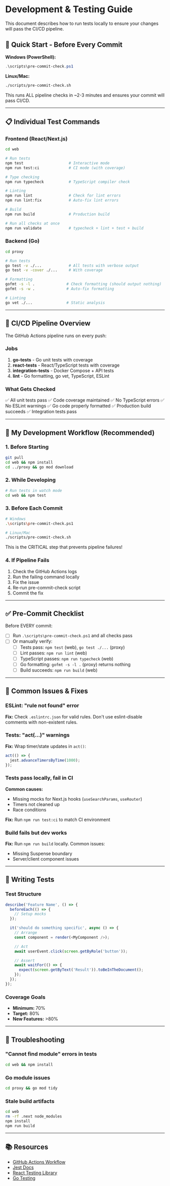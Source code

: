 # Development & Testing Guide

This document describes how to run tests locally to ensure your changes will pass the CI/CD pipeline.

## 🚀 Quick Start - Before Every Commit

**Windows (PowerShell):**
```powershell
.\scripts\pre-commit-check.ps1
```

**Linux/Mac:**
```bash
./scripts/pre-commit-check.sh
```

This runs ALL pipeline checks in ~2-3 minutes and ensures your commit will pass CI/CD.

---

## 📋 Individual Test Commands

### Frontend (React/Next.js)

```bash
cd web

# Run tests
npm test                    # Interactive mode
npm run test:ci             # CI mode (with coverage)

# Type checking
npm run typecheck           # TypeScript compiler check

# Linting
npm run lint                # Check for lint errors
npm run lint:fix            # Auto-fix lint errors

# Build
npm run build               # Production build

# Run all checks at once
npm run validate            # typecheck + lint + test + build
```

### Backend (Go)

```bash
cd proxy

# Run tests
go test -v ./...            # All tests with verbose output
go test -v -cover ./...     # With coverage

# Formatting
gofmt -s -l .              # Check formatting (should output nothing)
gofmt -s -w .              # Auto-fix formatting

# Linting
go vet ./...               # Static analysis
```

---

## 🔄 CI/CD Pipeline Overview

The GitHub Actions pipeline runs on every push:

### Jobs

1. **go-tests** - Go unit tests with coverage
2. **react-tests** - React/TypeScript tests with coverage
3. **integration-tests** - Docker Compose + API tests
4. **lint** - Go formatting, go vet, TypeScript, ESLint

### What Gets Checked

✅ All unit tests pass
✅ Code coverage maintained
✅ No TypeScript errors
✅ No ESLint warnings
✅ Go code properly formatted
✅ Production build succeeds
✅ Integration tests pass

---

## 🎯 My Development Workflow (Recommended)

### 1. Before Starting
```bash
git pull
cd web && npm install
cd ../proxy && go mod download
```

### 2. While Developing
```bash
# Run tests in watch mode
cd web && npm test
```

### 3. Before Each Commit
```bash
# Windows
.\scripts\pre-commit-check.ps1

# Linux/Mac
./scripts/pre-commit-check.sh
```

This is the CRITICAL step that prevents pipeline failures!

### 4. If Pipeline Fails
1. Check the GitHub Actions logs
2. Run the failing command locally
3. Fix the issue
4. Re-run pre-commit-check script
5. Commit the fix

---

## ✅ Pre-Commit Checklist

Before EVERY commit:

- [ ] Run `.\scripts\pre-commit-check.ps1` and all checks pass
- [ ] Or manually verify:
  - [ ] Tests pass: `npm test` (web), `go test ./...` (proxy)
  - [ ] Lint passes: `npm run lint` (web)
  - [ ] TypeScript passes: `npm run typecheck` (web)
  - [ ] Go formatting: `gofmt -s -l .` (proxy) returns nothing
  - [ ] Build succeeds: `npm run build` (web)

---

## 🐛 Common Issues & Fixes

### ESLint: "rule not found" error
**Fix:** Check `.eslintrc.json` for valid rules. Don't use eslint-disable comments with non-existent rules.

### Tests: "act(...)" warnings
**Fix:** Wrap timer/state updates in `act()`:
```typescript
act(() => {
  jest.advanceTimersByTime(1000);
});
```

### Tests pass locally, fail in CI
**Common causes:**
- Missing mocks for Next.js hooks (`useSearchParams`, `useRouter`)
- Timers not cleaned up
- Race conditions

**Fix:** Run `npm run test:ci` to match CI environment

### Build fails but dev works
**Fix:** Run `npm run build` locally. Common issues:
- Missing Suspense boundary
- Server/client component issues

---

## 📝 Writing Tests

### Test Structure
```typescript
describe('Feature Name', () => {
  beforeEach(() => {
    // Setup mocks
  });

  it('should do something specific', async () => {
    // Arrange
    const component = render(<MyComponent />);

    // Act
    await userEvent.click(screen.getByRole('button'));

    // Assert
    await waitFor(() => {
      expect(screen.getByText('Result')).toBeInTheDocument();
    });
  });
});
```

### Coverage Goals
- **Minimum:** 70%
- **Target:** 80%
- **New Features:** >80%

---

## 🔧 Troubleshooting

### "Cannot find module" errors in tests
```bash
cd web && npm install
```

### Go module issues
```bash
cd proxy && go mod tidy
```

### Stale build artifacts
```bash
cd web
rm -rf .next node_modules
npm install
npm run build
```

---

## 📚 Resources

- [GitHub Actions Workflow](.github/workflows/test.yml)
- [Jest Docs](https://jestjs.io/docs/getting-started)
- [React Testing Library](https://testing-library.com/docs/react-testing-library/intro/)
- [Go Testing](https://go.dev/doc/tutorial/add-a-test)

